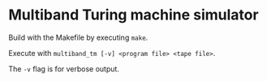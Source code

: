 # Multiband Turing machine simulator

Build with the Makefile by executing `make`.

Execute with `multiband_tm [-v] <program file> <tape file>`. 

The `-v` flag is for verbose output.